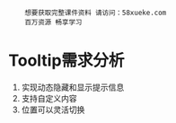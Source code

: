 ```### 此资源由 58学课资源站 收集整理 ###
	想要获取完整课件资料 请访问：58xueke.com
	百万资源 畅享学习

```
# Tooltip需求分析

1. 实现动态隐藏和显示提示信息
2. 支持自定义内容
3. 位置可以灵活切换
